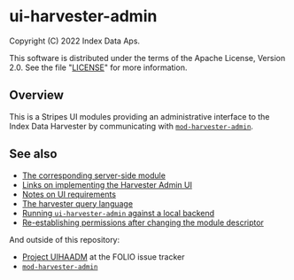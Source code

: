 # ui-harvester-admin

Copyright (C) 2022 Index Data Aps.

This software is distributed under the terms of the Apache License, Version 2.0. See the file "[LICENSE](LICENSE)" for more information.

## Overview

This is a Stripes UI modules providing an administrative interface to the Index Data Harvester by communicating with [`mod-harvester-admin`](https://github.com/indexdata/mod-harvester-admin).

## See also

* [The corresponding server-side module](https://github.com/indexdata/mod-harvester-admin)
* [Links on implementing the Harvester Admin UI](doc/links.md)
* [Notes on UI requirements](doc/ui.md)
* [The harvester query language](doc/query-language.md)
* [Running `ui-harvester-admin` against a local backend](doc/running.md)
* [Re-establishing permissions after changing the module descriptor](doc/permissions.md)

And outside of this repository:

* [Project UIHAADM](https://issues.folio.org/browse/UIHAADM) at the FOLIO issue tracker
* [`mod-harvester-admin`](https://github.com/indexdata/mod-harvester-admin)

